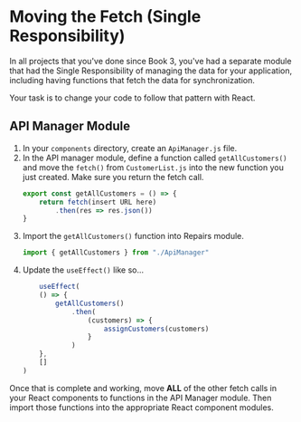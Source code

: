 # Moving the Fetch (Single Responsibility)

In all projects that you've done since Book 3, you've had a separate module that had the Single Responsibility of managing the data for your application, including having functions that fetch the data for synchronization.

Your task is to change your code to follow that pattern with React.

## API Manager Module

1. In your `components` directory, create an `ApiManager.js` file.
1. In the API manager module, define a function called `getAllCustomers()` and move the `fetch()` from `CustomerList.js` into the new function you just created. Make sure you return the fetch call.
    ```js
    export const getAllCustomers = () => {
        return fetch(insert URL here)
            .then(res => res.json())
    }
    ```
1. Import the `getAllCustomers()` function into Repairs module.
    ```js
    import { getAllCustomers } from "./ApiManager"
    ```
1. Update the `useEffect()` like so...
    ```js
        useEffect(
        () => {
            getAllCustomers()
                .then(
                    (customers) => {
                        assignCustomers(customers)
                    }
                )
        },
        []
    )
    ```

Once that is complete and working, move **ALL** of the other fetch calls in your React components to functions in the API Manager module. Then import those functions into the appropriate React component modules.